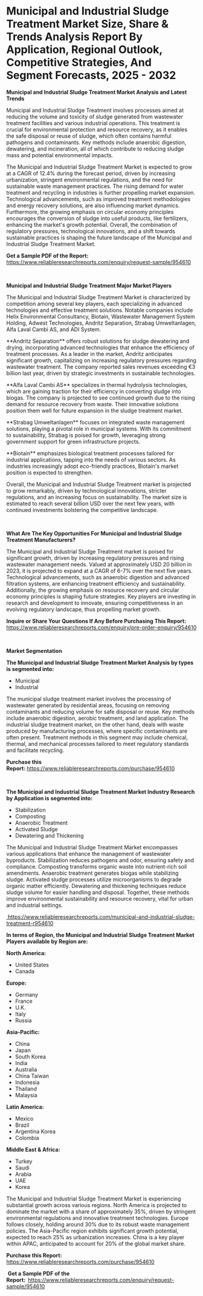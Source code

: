 <p><h1>Municipal and Industrial Sludge Treatment Market Size, Share & Trends Analysis Report By Application, Regional Outlook, Competitive Strategies, And Segment Forecasts, 2025 - 2032</h1></p><p><strong>Municipal and Industrial Sludge Treatment Market Analysis and Latest Trends</strong></p>
<p><p>Municipal and Industrial Sludge Treatment involves processes aimed at reducing the volume and toxicity of sludge generated from wastewater treatment facilities and various industrial operations. This treatment is crucial for environmental protection and resource recovery, as it enables the safe disposal or reuse of sludge, which often contains harmful pathogens and contaminants. Key methods include anaerobic digestion, dewatering, and incineration, all of which contribute to reducing sludge mass and potential environmental impacts.</p><p>The Municipal and Industrial Sludge Treatment Market is expected to grow at a CAGR of 12.4% during the forecast period, driven by increasing urbanization, stringent environmental regulations, and the need for sustainable waste management practices. The rising demand for water treatment and recycling in industries is further propelling market expansion. Technological advancements, such as improved treatment methodologies and energy recovery solutions, are also influencing market dynamics. Furthermore, the growing emphasis on circular economy principles encourages the conversion of sludge into useful products, like fertilizers, enhancing the market's growth potential. Overall, the combination of regulatory pressures, technological innovations, and a shift towards sustainable practices is shaping the future landscape of the Municipal and Industrial Sludge Treatment Market.</p></p>
<p><strong>Get a Sample PDF of the Report:&nbsp;</strong> <a href="https://www.reliableresearchreports.com/enquiry/request-sample/954610?utm_campaign=1558&utm_medium=2&utm_source=Github&utm_content=ia&utm_term=18042025&utm_id=municipal-and-industrial-sludge-treatment">https://www.reliableresearchreports.com/enquiry/request-sample/954610</a></p>
<p>&nbsp;</p>
<p><strong>Municipal and Industrial Sludge Treatment Major Market Players</strong></p>
<p><p>The Municipal and Industrial Sludge Treatment Market is characterized by competition among several key players, each specializing in advanced technologies and effective treatment solutions. Notable companies include Helix Environmental Consultancy, Biotain, Wastewater Management System Holding, Adwest Technologies, Andritz Separation, Strabag Umweltanlagen, Alfa Laval Cambi AS, and ADI System. </p><p>**Andritz Separation** offers robust solutions for sludge dewatering and drying, incorporating advanced technologies that enhance the efficiency of treatment processes. As a leader in the market, Andritz anticipates significant growth, capitalizing on increasing regulatory pressures regarding wastewater treatment. The company reported sales revenues exceeding €3 billion last year, driven by strategic investments in sustainable technologies.</p><p>**Alfa Laval Cambi AS** specializes in thermal hydrolysis technologies, which are gaining traction for their efficiency in converting sludge into biogas. The company is projected to see continued growth due to the rising demand for resource recovery from waste. Their innovative solutions position them well for future expansion in the sludge treatment market.</p><p>**Strabag Umweltanlagen** focuses on integrated waste management solutions, playing a pivotal role in municipal systems. With its commitment to sustainability, Strabag is poised for growth, leveraging strong government support for green infrastructure projects.</p><p>**Biotain** emphasizes biological treatment processes tailored for industrial applications, tapping into the needs of various sectors. As industries increasingly adopt eco-friendly practices, Biotain's market position is expected to strengthen.</p><p>Overall, the Municipal and Industrial Sludge Treatment market is projected to grow remarkably, driven by technological innovations, stricter regulations, and an increasing focus on sustainability. The market size is estimated to reach several billion USD over the next few years, with continued investments bolstering the competitive landscape.</p></p>
<p>&nbsp;</p>
<p><strong>What Are The Key Opportunities For Municipal and Industrial Sludge Treatment Manufacturers?</strong></p>
<p><p>The Municipal and Industrial Sludge Treatment market is poised for significant growth, driven by increasing regulatory pressures and rising wastewater management needs. Valued at approximately USD 20 billion in 2023, it is projected to expand at a CAGR of 6-7% over the next five years. Technological advancements, such as anaerobic digestion and advanced filtration systems, are enhancing treatment efficiency and sustainability. Additionally, the growing emphasis on resource recovery and circular economy principles is shaping future strategies. Key players are investing in research and development to innovate, ensuring competitiveness in an evolving regulatory landscape, thus propelling market growth.</p></p>
<p><strong>Inquire or Share Your Questions If Any Before Purchasing This Report:</strong> <a href="https://www.reliableresearchreports.com/enquiry/pre-order-enquiry/954610?utm_campaign=1558&utm_medium=2&utm_source=Github&utm_content=ia&utm_term=18042025&utm_id=municipal-and-industrial-sludge-treatment">https://www.reliableresearchreports.com/enquiry/pre-order-enquiry/954610</a></p>
<p>&nbsp;</p>
<p><strong>Market Segmentation</strong></p>
<p><strong>The Municipal and Industrial Sludge Treatment Market Analysis by types is segmented into:</strong></p>
<p><ul><li>Municipal</li><li>Industrial</li></ul></p>
<p><p>The municipal sludge treatment market involves the processing of wastewater generated by residential areas, focusing on removing contaminants and reducing volume for safe disposal or reuse. Key methods include anaerobic digestion, aerobic treatment, and land application. The industrial sludge treatment market, on the other hand, deals with waste produced by manufacturing processes, where specific contaminants are often present. Treatment methods in this segment may include chemical, thermal, and mechanical processes tailored to meet regulatory standards and facilitate recycling.</p></p>
<p><strong>Purchase this Report:&nbsp;</strong><a href="https://www.reliableresearchreports.com/purchase/954610?utm_campaign=1558&utm_medium=2&utm_source=Github&utm_content=ia&utm_term=18042025&utm_id=municipal-and-industrial-sludge-treatment">https://www.reliableresearchreports.com/purchase/954610</a></p>
<p>&nbsp;</p>
<p><strong>The Municipal and Industrial Sludge Treatment Market Industry Research by Application is segmented into:</strong></p>
<p><ul><li>Stabilization</li><li>Composting</li><li>Anaerobic Treatment</li><li>Activated Sludge</li><li>Dewatering and Thickening</li></ul></p>
<p><p>The Municipal and Industrial Sludge Treatment Market encompasses various applications that enhance the management of wastewater byproducts. Stabilization reduces pathogens and odor, ensuring safety and compliance. Composting transforms organic waste into nutrient-rich soil amendments. Anaerobic treatment generates biogas while stabilizing sludge. Activated sludge processes utilize microorganisms to degrade organic matter efficiently. Dewatering and thickening techniques reduce sludge volume for easier handling and disposal. Together, these methods improve environmental sustainability and resource recovery, vital for urban and industrial settings.</p></p>
<p><a href="https://www.reliableresearchreports.com/municipal-and-industrial-sludge-treatment-r954610?utm_campaign=1558&utm_medium=2&utm_source=Github&utm_content=ia&utm_term=18042025&utm_id=municipal-and-industrial-sludge-treatment">&nbsp;https://www.reliableresearchreports.com/municipal-and-industrial-sludge-treatment-r954610</a></p>
<p><strong>In terms of Region, the Municipal and Industrial Sludge Treatment Market Players available by Region are:</strong></p>
<p>
    <p> <strong> North America: </strong>
        <ul>
            <li>United States</li>
            <li>Canada</li>
        </ul>
        </p> 
    <p> <strong> Europe: </strong>
        <ul>
            <li>Germany</li>
            <li>France</li>
            <li>U.K.</li>
            <li>Italy</li>
            <li>Russia</li>
        </ul>
        </p> 
    <p> <strong> Asia-Pacific: </strong>
        <ul>
            <li>China</li>
            <li>Japan</li>
            <li>South Korea</li>
            <li>India</li>
            <li>Australia</li>
            <li>China Taiwan</li>
            <li>Indonesia</li>
            <li>Thailand</li>
            <li>Malaysia</li>
        </ul>
        </p> 
    <p> <strong> Latin America: </strong>
        <ul>
            <li>Mexico</li>
            <li>Brazil</li>
            <li>Argentina Korea</li>
            <li>Colombia</li>
        </ul>
        </p> 
    <p> <strong> Middle East & Africa: </strong>
        <ul>
            <li>Turkey</li>
            <li>Saudi</li>
            <li>Arabia</li>
            <li>UAE</li>
            <li>Korea</li>
        </ul>
    </p>
    </p>
<p><p>The Municipal and Industrial Sludge Treatment Market is experiencing substantial growth across various regions. North America is projected to dominate the market with a share of approximately 35%, driven by stringent environmental regulations and innovative treatment technologies. Europe follows closely, holding around 30% due to its robust waste management policies. The Asia-Pacific region exhibits significant growth potential, expected to reach 25% as urbanization increases. China is a key player within APAC, anticipated to account for 20% of the global market share.</p></p>
<p><strong>Purchase this Report: </strong><a href="https://www.reliableresearchreports.com/purchase/954610?utm_campaign=1558&utm_medium=2&utm_source=Github&utm_content=ia&utm_term=18042025&utm_id=municipal-and-industrial-sludge-treatment">https://www.reliableresearchreports.com/purchase/954610</a></p>
<p>&nbsp;<strong>Get a Sample PDF of the Report:&nbsp;&nbsp;</strong><a href="https://www.reliableresearchreports.com/enquiry/request-sample/954610?utm_campaign=1558&utm_medium=2&utm_source=Github&utm_content=ia&utm_term=18042025&utm_id=municipal-and-industrial-sludge-treatment">https://www.reliableresearchreports.com/enquiry/request-sample/954610</a></p>
<p><strong></strong></p>
<p><p></p><p></p><p></p></p>